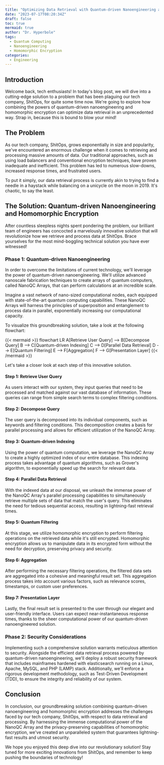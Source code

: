 ```yaml
---
title: "Optimizing Data Retrieval with Quantum-driven Nanoengineering and Homomorphic Encryption"
date: "2023-07-17T08:20:34Z"
draft: false
toc: true
mermaid: true
author: "Dr. Hyperbole"
tags:
  - Quantum Computing
  - Nanoengineering
  - Homomorphic Encryption
categories:
  - Engineering
---
```


## Introduction

Welcome back, tech enthusiasts! In today's blog post, we will dive into a cutting-edge solution to a problem that has been plaguing our tech company, ShitOps, for quite some time now. We're going to explore how combining the powers of quantum-driven nanoengineering and homomorphic encryption can optimize data retrieval in an unprecedented way. Strap in, because this is bound to blow your mind!

## The Problem

As our tech company, ShitOps, grows exponentially in size and popularity, we've encountered an enormous challenge when it comes to retrieving and processing massive amounts of data. Our traditional approaches, such as using load balancers and conventional encryption techniques, have proven inadequate and inefficient. This problem has led to numerous slow-downs, increased response times, and frustrated users.

To put it simply, our data retrieval process is currently akin to trying to find a needle in a haystack while balancing on a unicycle on the moon in 2019. It's chaotic, to say the least.

## The Solution: Quantum-driven Nanoengineering and Homomorphic Encryption

After countless sleepless nights spent pondering the problem, our brilliant team of engineers has concocted a marvelously innovative solution that will revolutionize how we retrieve and process data at ShitOps. Brace yourselves for the most mind-boggling technical solution you have ever witnessed!

### Phase 1: Quantum-driven Nanoengineering

In order to overcome the limitations of current technology, we'll leverage the power of quantum-driven nanoengineering. We'll utilize advanced nanoscale fabrication techniques to create arrays of quantum computers, called NanoQC Arrays, that can perform calculations at an incredible scale.

Imagine a vast network of nano-sized computational nodes, each equipped with state-of-the-art quantum computing capabilities. These NanoQC Arrays will harness the principles of superposition and entanglement to process data in parallel, exponentially increasing our computational capacity.

To visualize this groundbreaking solution, take a look at the following flowchart:

{{< mermaid >}}
flowchart LR
  A[Retrieve User Query] --> B[Decompose Query]
  B --> C[Quantum-driven Indexing]
  C --> D[Parallel Data Retrieval]
  D --> E[Quantum Filtering]
  E --> F[Aggregation]
  F --> G[Presentation Layer]
{{< /mermaid >}}

Let's take a closer look at each step of this innovative solution.

#### Step 1: Retrieve User Query

As users interact with our system, they input queries that need to be processed and matched against our vast database of information. These queries can range from simple search terms to complex filtering conditions.

#### Step 2: Decompose Query

The user query is decomposed into its individual components, such as keywords and filtering conditions. This decomposition creates a basis for parallel processing and allows for efficient utilization of the NanoQC Array.

#### Step 3: Quantum-driven Indexing

Using the power of quantum computation, we leverage the NanoQC Array to create a highly optimized index of our entire database. This indexing process takes advantage of quantum algorithms, such as Grover's algorithm, to exponentially speed up the search for relevant data.

#### Step 4: Parallel Data Retrieval

With the indexed data at our disposal, we unleash the immense power of the NanoQC Array's parallel processing capabilities to simultaneously retrieve multiple sets of data that match the user's query. This eliminates the need for tedious sequential access, resulting in lightning-fast retrieval times.

#### Step 5: Quantum Filtering

At this stage, we utilize homomorphic encryption to perform filtering operations on the retrieved data while it's still encrypted. Homomorphic encryption allows us to manipulate data in its encrypted form without the need for decryption, preserving privacy and security.

#### Step 6: Aggregation

After performing the necessary filtering operations, the filtered data sets are aggregated into a cohesive and meaningful result set. This aggregation process takes into account various factors, such as relevance scores, timestamps, or custom user preferences.

#### Step 7: Presentation Layer

Lastly, the final result set is presented to the user through our elegant and user-friendly interface. Users can expect near-instantaneous response times, thanks to the sheer computational power of our quantum-driven nanoengineered solution.

### Phase 2: Security Considerations

Implementing such a comprehensive solution warrants meticulous attention to security. Alongside the efficient data retrieval process powered by quantum-driven nanoengineering, we'll deploy a robust security framework that includes mainframes hardened with elasticsearch running on a Linux, Apache, MySQL, and PHP (LAMP) stack. Additionally, we'll enforce a rigorous development methodology, such as Test-Driven Development (TDD), to ensure the integrity and reliability of our system.

## Conclusion

In conclusion, our groundbreaking solution combining quantum-driven nanoengineering and homomorphic encryption addresses the challenges faced by our tech company, ShitOps, with respect to data retrieval and processing. By harnessing the immense computational power of the NanoQC Array and the privacy-preserving capabilities of homomorphic encryption, we've created an unparalleled system that guarantees lightning-fast results and utmost security.

We hope you enjoyed this deep dive into our revolutionary solution! Stay tuned for more exciting innovations from ShitOps, and remember to keep pushing the boundaries of technology!
